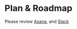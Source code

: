 # Plan & Roadmap

Please review [Asana](https://app.asana.com/0/218037690563068/board), and [Slack](https://odessia.slack.com/messages/C36FES1U5)
